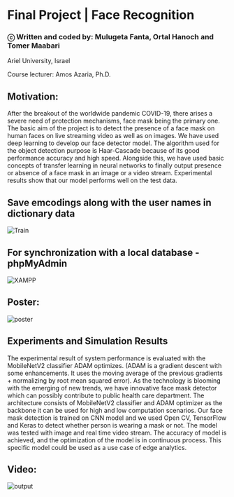 # Final Project | Face Recognition
### ⓒ Written and coded by: Mulugeta Fanta, Ortal Hanoch and Tomer Maabari

Ariel University, Israel

Course lecturer: Amos Azaria, Ph.D.

## Motivation:

After the breakout of the worldwide pandemic COVID-19, there arises a severe
need of protection mechanisms, face mask being the primary one. The basic aim
of the project is to detect the presence of a face mask on human faces on live
streaming video as well as on images. We have used deep learning to develop
our face detector model. The algorithm used for the object detection purpose is
Haar-Cascade because of its good performance accuracy and high speed. Alongside this, we have used basic concepts of transfer learning in neural networks to finally output presence or absence of a face mask in an image or a video stream. Experimental results show that our model performs well on the test data.

## Save emcodings along with the user names in dictionary data
![Train](https://user-images.githubusercontent.com/44768171/130934019-5ec1d885-7ea0-41b6-89c4-164ea86687b0.jpeg)

## For synchronization with a local database - phpMyAdmin
![XAMPP](https://user-images.githubusercontent.com/44768171/130819102-f922e3fb-3291-4804-89c7-ba3f2759c99d.jpeg)

## Poster:

![poster](https://user-images.githubusercontent.com/44768171/122223259-af49fd00-cebb-11eb-85ba-4d3555a6ed7d.jpeg)

## Experiments and Simulation Results 

The experimental result of system performance is evaluated with the MobileNetV2 classifier ADAM optimizes. (ADAM is a gradient descent with some enhancements. It uses the moving average of the previous gradients + normalizing by root mean squared error). As the technology is blooming with the emerging of new trends, we have innovative face mask detector which can possibly contribute to public health care department. The architecture consists of MobileNetV2 classifier and ADAM optimizer as the backbone it can be used for high and low computation scenarios. Our face mask detection is trained on CNN model and we used Open CV, TensorFlow and Keras to detect whether person is wearing a mask or not. The model was tested with image and real time video stream. The accuracy of model is achieved, and the optimization of the model is in continuous process. This specific model could be used as a use case of edge analytics.

## Video:
![output](https://user-images.githubusercontent.com/44768171/130949936-0761e991-26b1-4480-bfa5-3b4d1eb64ea1.gif)
